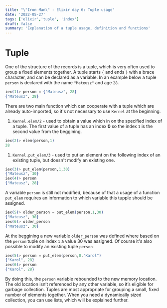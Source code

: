```yaml
---
title: "\"Iron Man\" - Elixir day 6: Tuple usage" 
date: '2022-05-27'
tags: ['elixir','tuple', 'index']
draft: false
summary: 'Explanation of a tuple usage, definition and functions'
---
```

# Tuple
One of the structure of the records is a tuple, which is very often used to group a fixed elements together. A tuple starts `{` and ends `}` with a brace character, and can be declared as a variable. In an example below a tuple `person` is declared with the name `"Mateusz"` and age `28`. 
```elixir
iex(1)> person = {"Mateusz", 28}
{"Mateusz", 28}
```
There are two main function which can cooperate with a tuple which are already auto-imported, so it's not necessary to use `Kernel` at the beginning.
1. `Kernel.elem/2` - used to obtain a value which in on the specified index of a tuple. The first value of a tuple has an index **0** so the index `1` is the second value from the beggining.
```elixir
iex(2)> elem(person,1) 
28
```
1. `Kernel.put_elem/3` - used to put an element on the following index of an existing tuple, but doesn't modify an existing one.
```elixir
iex(3)> put_elem(person,1,30)
{"Mateusz", 30} 
iex(4)> person
{"Mateusz", 28}
```
A variable `person` is still not modified, because of that a usage of a function `put_elem` requires an information to which variable this tupple should be assigned.
```elixir
iex(5)> older_person = put_elem(person,1,30)
{"Mateusz", 30} 
iex(6)> older_person                        
{"Mateusz", 30} 
```
At the beggining a new variable `older_person` was defined where based on the `person` tuple on index `1` a value 30 was assigned. Of course it's also possible to modify an existing tuple `person` 
```elixir
iex(5)> person = put_elem(person,0,"Karol")
{"Karol", 28} 
iex(6)> person                        
{"Karol", 28} 
```
By doing this, the `person` variable rebounded to the new memory location. The old location isn’t referenced by any other variable, so it’s eligible for garbage collection. Tuples are most appropriate for grouping a small, fixed number of elements together. When you need a dynamically sized collection, you can use lists, which will be explained further.
